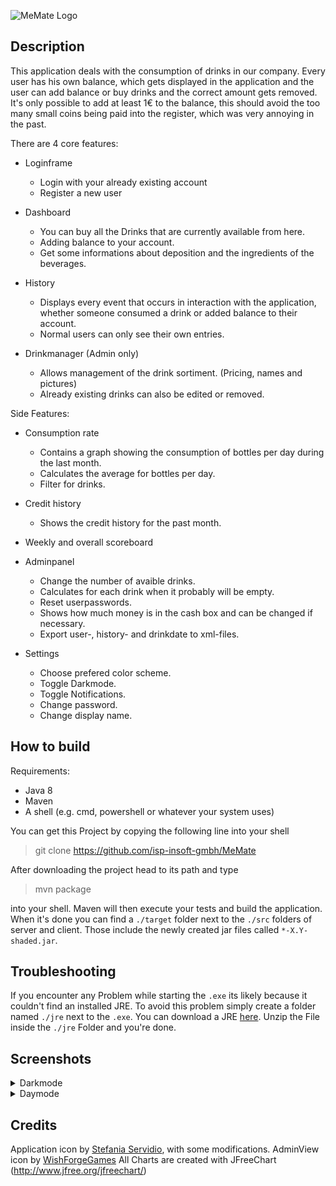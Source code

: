 ![MeMate Logo](https://i.imgur.com/HohmXqd.png)

## Description

This application deals with the consumption of drinks in our company.
Every user has his own balance, which gets displayed in the application 
and the user can add balance or buy drinks and the correct amount gets removed.
It's only possible to add at least 1€ to the balance, this should avoid 
the too many small coins being paid into the register, which was very
annoying in the past.

There are 4 core features:

* Loginframe
  * Login with your already existing account
  * Register a new user

* Dashboard
  * You can buy all the Drinks that are currently available from here.
  * Adding balance to your account.
  * Get some informations about deposition and the ingredients of the beverages.

* History
  * Displays every event that occurs in interaction with the application, 
	whether someone consumed a drink or added balance to their account.
  * Normal users can only see their own entries.

* Drinkmanager (Admin only)
  * Allows management of the drink sortiment. (Pricing, names and pictures)
  * Already existing drinks can also be edited or removed.
  
Side Features:

* Consumption rate
  * Contains a graph showing the consumption of bottles per day during the last month.
  * Calculates the average for bottles per day.
  * Filter for drinks.
  
* Credit history
  * Shows the credit history for the past month.

* Weekly and overall scoreboard

* Adminpanel
  * Change the number of avaible drinks.
  * Calculates for each drink when it probably will be empty.
  * Reset userpasswords.
  * Shows how much money is in the cash box and can be changed if necessary.
  * Export user-, history- and drinkdate to xml-files.
  
* Settings
  * Choose prefered color scheme.
  * Toggle Darkmode.
  * Toggle Notifications.
  * Change password.
  * Change display name.


## How to build

Requirements:
* Java 8
* Maven
* A shell (e.g. cmd, powershell or whatever your system uses)

You can get this Project by copying the following line into your shell 
> git clone https://github.com/isp-insoft-gmbh/MeMate

After downloading the project head to its path and type
> mvn package

into your shell. Maven will then execute your tests and build the application.
When it's done you can find a `./target` folder next to the `./src` folders
of server and client. Those include the newly created jar files called
`*-X.Y-shaded.jar`.

## Troubleshooting

If you encounter any Problem while starting the `.exe` its likely because it couldn't find an installed JRE.
To avoid this problem simply create a folder named `./jre` next to the `.exe`.
You can download a JRE [here](https://github.com/ojdkbuild/ojdkbuild/releases/download/java-1.8.0-openjdk-1.8.0.242-1.b08/java-1.8.0-openjdk-jre-1.8.0.242-1.b08.ojdkbuild.windows.x86_64.zip). Unzip the File inside the `./jre` Folder and you're done. 

## Screenshots
<details>
<summary>
Darkmode
</summary>
<details>
<summary>
Dashboard
</summary>	
	
![Dashboard_Darkmode](https://i.imgur.com/MfXdZ7x.png)	
	
</details>
<details>
<summary>
History
</summary>	
	
![History_Darkmode](https://i.imgur.com/ZeTXwoX.png)	
	
</details>
<details>
<summary>
Consumptionrate
</summary>	
	
![Consumptionrate_Darkmode](https://i.imgur.com/RPXrAjb.png)	
	
</details>
<details>
<summary>
Drinkmanager
</summary>	
	
![Drinkmanager_Darkmode](https://i.imgur.com/E4kdCu3.png)	
	
</details>
</details>



<details>
<summary>
Daymode
</summary>
<details>
<summary>
Dashboard
</summary>	
	
![Dashboard_Daymode](https://i.imgur.com/9Qx41Pn.png)	
	
</details>
<details>
<summary>
History
</summary>	
	
![History_Daymode](https://i.imgur.com/GZhZPPa.png)	
	
</details>
<details>
<summary>
Consumptionrate
</summary>	
	
![Consumptionrate_Daymode](https://i.imgur.com/pbOHEXK.png)	
	
</details>
<details>
<summary>
Drinkmanager
</summary>	
	
![Drinkmanager_Daymode](https://i.imgur.com/UXtCp00.png)
	
</details>
</details>
	

## Credits
Application icon by [Stefania Servidio](https://www.graficheria.it/), with some modifications.
AdminView icon by [WishForgeGames](www.wishforge.games)
All Charts are created with JFreeChart (http://www.jfree.org/jfreechart/)


